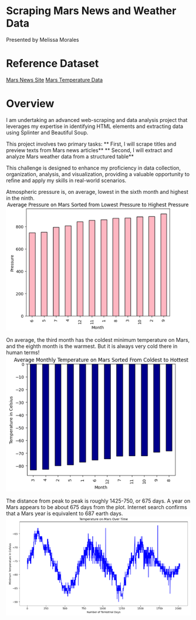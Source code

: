 # Scraping Mars News and Weather Data

Presented by Melissa Morales

# Reference Dataset
[Mars News Site](https://static.bc-edx.com/data/web/mars_news/index.html)
[Mars Temperature Data](https://static.bc-edx.com/data/web/mars_facts/temperature.html)

# Overview

I am undertaking an advanced web-scraping and data analysis project that leverages my expertise in identifying HTML elements and extracting data using Splinter and Beautiful Soup. 

This project involves two primary tasks: 
  ** First, I will scrape titles and preview texts from Mars news articles**
  ** Second, I will extract and analyze Mars weather data from a structured table**
  
This challenge is designed to enhance my proficiency in data collection, organization, analysis, and visualization, providing a valuable opportunity to refine and apply my skills in real-world scenarios.

Atmospheric pressure is, on average, lowest in the sixth month and highest in the ninth.
![Pressure Graph](Starter_Code/Images/mars_average_pressure.png)

On average, the third month has the coldest minimum temperature on Mars, and the eighth month is the warmest. But it is always very cold there in human terms!
![Temperature Graph](Starter_Code/Images/mars_average_temperature.png)

The distance from peak to peak is roughly 1425-750, or 675 days. A year on Mars appears to be about 675 days from the plot. Internet search confirms that a Mars year is equivalent to 687 earth days.
![Temperature Graph Over Time](Starter_Code/Images/mars_temp_over_time.png)
